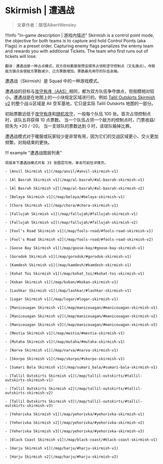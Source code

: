 # Skirmish | 遭遇战

> 文章作者：桀氓AlbertWensley

!!!info "In-game description | 游戏内描述"
    Skirmish is a control point mode, the objective for both teams is to capture and hold Control Points (aka Flags) in a preset order. Capturing enemy flags penalizes the enemy team and rewards you with additional Tickets. The team who first runs out of tickets will lose.
    
    翻译：遭遇战是一种占点模式，双方目标都是按预设顺序占领和坚守控制点（又名旗点）。夺取敌方旗点会使敌方票数减少、己方票数增加。票数最先用尽的队伍会输。

遭遇战（Skirmish）是 Squad 中的一种游戏模式。

遭遇战的目标与[攻守有序（AAS）](./aas)相同，都为双方队伍争夺旗点，但规模相对较小。遭遇战是在地图上的一小块规定区域进行的。例如 [Tallil Outskirts Skirmish v2](/map/tallil-outskirts#tallil-outskirts-skirmish-v2) 的整个战斗区域是 Ali 空军基地，它只是实际 Tallil Outskirts 地图的一部分。

初始票数远低于[攻守有序](./aas)和[随机攻守](./raas)，一般每个队伍 100 张。首次占领控制点时，该队五将获得 10 点票数。 当一个队伍占领一个敌方的控制点时，门票收益/损失为 +20 / -20。 当一支球队的票数达到 0 时，该球队输掉比赛。 

遭遇战模式对于暖服或玩家较少是非常有用，因为它们的交战区域更小、交火更加频繁，对局结束的更快。

!!! example "遭遇战图层列表"

    现版本下遭遇战模式共有 33 张图层可用，单击可前往详情页。

    - [Anvil Skirmish v1](/map/anvil/#anvil-skirmish-v1)

    - [Al Basrah Skirmish v1](/map/al-basrah/#al-basrah-skirmish-v1)

    - [Al Basrah Skirmish v2](/map/al-basrah/#al-basrah-skirmish-v2)

    - [Belaya Skirmish v1](/map/belaya/#belaya-skirmish-v1)

    - [Chora Skirmish v1](/map/chora/#chora-skirmish-v1)

    - [Fallujah Skirmish v1](/map/fallujah/#fallujah-skirmish-v1)

    - [Fallujah Skirmish v2](/map/fallujah/#fallujah-skirmish-v2)

    - [Fool's Road Skirmish v1](/map/fools-road/#fools-road-skirmish-v1)

    - [Fool's Road Skirmish v2](/map/fools-road/#fools-road-skirmish-v2)

    - [Goose Bay Skirmish v1](/map/goose-bay/#goose-bay-skirmish-v1)

    - [Gorodok Skirmish v1](/map/gorodok/#gorodok-skirmish-v1)

    - [Kamdesh Skirmish v1](/map/kamdesh/#kamdesh-skirmish-v1)

    - [Kohat Toi Skirmish v1](/map/kohat_toi/#kohat-toi-skirmish-v1)

    - [Kokan Skirmish v1](/map/kokan/#kokan-skirmish-v1)

    - [Lashkar Skirmish v1](/map/lashkar/#lashkar-skirmish-v1)

    - [Logar Skirmish v1](/map/logar/#logar-skirmish-v1)

    - [Manicouagan Skirmish v1](/map/manicouagan/#manicouagan-skirmish-v1)

    - [Manicouagan Skirmish v2](/map/manicouagan/#manicouagan-skirmish-v2)

    - [Manicouagan Skirmish v3](/map/manicouagan/#manicouagan-skirmish-v3)

    - [Mestia Skirmish v1](/map/mestia/#mestia-skirmish-v1)

    - [Mutaha Skirmish v1](/map/mutaha/#mutaha-skirmish-v1)

    - [Narva Skirmish v1](/map/narva/#narva-skirmish-v1)

    - [Skorpo Skirmish v1](/map/skorpo/#skorpo-skirmish-v1)

    - [Sumari Bala Skirmish v1](/map/sumari_bala/#sumari-bala-skirmish-v1)

    - [Tallil Outskirts Skirmish v1](/map/tallil-outskirts/#tallil-outskirts-skirmish-v1)

    - [Tallil Outskirts Skirmish v2](/map/tallil-outskirts/#tallil-outskirts-skirmish-v2)

    - [Tallil Outskirts Skirmish v3](/map/tallil-outskirts/#tallil-outskirts-skirmish-v3)

    - [Yehorivka Skirmish v1](/map/yehorivka/#yehorivka-skirmish-v1)

    - [Yehorivka Skirmish v2](/map/yehorivka/#yehorivka-skirmish-v2)

    - [Yehorivka Skirmish v3](/map/yehorivka/#yehorivka-skirmish-v3)

    - [Black Coast Skirmish v1](/map/black-coast/#black-coast-skirmish-v1)

    - [Harju Skirmish v1](/map/harju/#harju-skirmish-v1)

    - [Harju Skirmish v2](/map/harju/#harju-skirmish-v2)